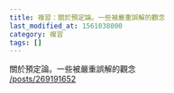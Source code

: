 ```yaml
---
title: 複習：關於預定論。一些被嚴重誤解的觀念
last_modified_at: 1561038000
category: 複習
tags: []
---
```


<p>關於預定論。一些被嚴重誤解的觀念<br/>
<a href="/posts/269191652" target="_blank">/posts/269191652</a></p>
<p> </p>
